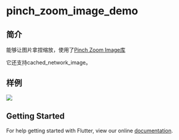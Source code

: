 # pinch_zoom_image_demo
## 简介
能够让图片拿捏缩放，使用了[Pinch Zoom Image库](https://pub.dartlang.org/packages/pinch_zoom_image#-readme-tab-)

它还支持cached_network_image。
## 样例
![](../../../image/pinch_zoom_image.png)
## Getting Started

For help getting started with Flutter, view our online
[documentation](https://flutter.io/).
